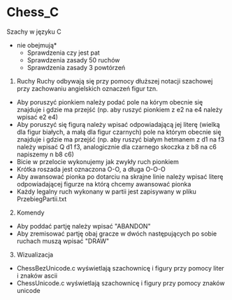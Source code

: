# Chess_C
Szachy w języku C
* nie obejmują*
  - Sprawdzenia czy jest pat
  - Sprawdzenia zasady 50 ruchów 
  - Sprawdzenia zasady 3 powtórzeń

1. Ruchy
Ruchy odbywają się przy pomocy dłuższej notacji szachowej przy zachowaniu angielskich oznaczeń figur tzn.
- Aby poruszyć pionkiem należy podać pole na kórym obecnie się znajduje i gdzie ma przejść (np. aby ruszyć pionkiem z e2 na e4 należy wpisać e2 e4)
- Aby poruszyć się figurą należy wpisać odpowiadającą jej literę (wielką dla figur białych, a małą dla figur czarnych) pole na którym obecnie się znajduje i gdzie ma przejść 
(np. aby ruszyć białym hetmanem z d1 na f3 należy wpisać Q d1 f3, analogicznie dla czarnego skoczka z b8 na c6 napiszemy n b8 c6)
- Bicie w przelocie wykonujemy jak zwykły ruch pionkiem
- Krótka roszada jest oznaczona O-O, a długa O-O-O
- Aby awansować pionka po dotarciu na skrajne linie należy wpisać literę odpowiadającej figurze na którą chcemy awansować pionka
- Każdy legalny ruch wykonany w partii jest zapisywany w pliku PrzebiegPartii.txt

2. Komendy 
- Aby poddać partję należy wpisać "ABANDON"
- Aby zremisować partję obaj gracze w dwóch następujących po sobie ruchach muszą wpisać "DRAW" 

3. Wizualizacja 
- ChessBezUnicode.c wyświetlają szachownicę i figury przy pomocy liter i znaków ascii 
- ChessUnicode.c wyświetlają szachownicę i figury przy pomocy znaków unicode 
